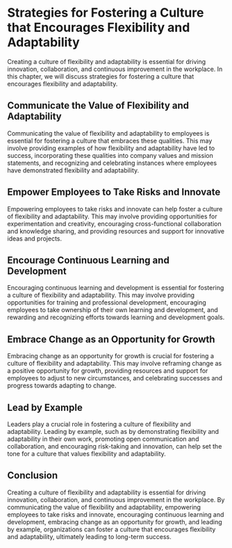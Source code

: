 Strategies for Fostering a Culture that Encourages Flexibility and Adaptability
==============================================================================================================================================

Creating a culture of flexibility and adaptability is essential for driving innovation, collaboration, and continuous improvement in the workplace. In this chapter, we will discuss strategies for fostering a culture that encourages flexibility and adaptability.

Communicate the Value of Flexibility and Adaptability
-----------------------------------------------------

Communicating the value of flexibility and adaptability to employees is essential for fostering a culture that embraces these qualities. This may involve providing examples of how flexibility and adaptability have led to success, incorporating these qualities into company values and mission statements, and recognizing and celebrating instances where employees have demonstrated flexibility and adaptability.

Empower Employees to Take Risks and Innovate
--------------------------------------------

Empowering employees to take risks and innovate can help foster a culture of flexibility and adaptability. This may involve providing opportunities for experimentation and creativity, encouraging cross-functional collaboration and knowledge sharing, and providing resources and support for innovative ideas and projects.

Encourage Continuous Learning and Development
---------------------------------------------

Encouraging continuous learning and development is essential for fostering a culture of flexibility and adaptability. This may involve providing opportunities for training and professional development, encouraging employees to take ownership of their own learning and development, and rewarding and recognizing efforts towards learning and development goals.

Embrace Change as an Opportunity for Growth
-------------------------------------------

Embracing change as an opportunity for growth is crucial for fostering a culture of flexibility and adaptability. This may involve reframing change as a positive opportunity for growth, providing resources and support for employees to adjust to new circumstances, and celebrating successes and progress towards adapting to change.

Lead by Example
---------------

Leaders play a crucial role in fostering a culture of flexibility and adaptability. Leading by example, such as by demonstrating flexibility and adaptability in their own work, promoting open communication and collaboration, and encouraging risk-taking and innovation, can help set the tone for a culture that values flexibility and adaptability.

Conclusion
----------

Creating a culture of flexibility and adaptability is essential for driving innovation, collaboration, and continuous improvement in the workplace. By communicating the value of flexibility and adaptability, empowering employees to take risks and innovate, encouraging continuous learning and development, embracing change as an opportunity for growth, and leading by example, organizations can foster a culture that encourages flexibility and adaptability, ultimately leading to long-term success.
